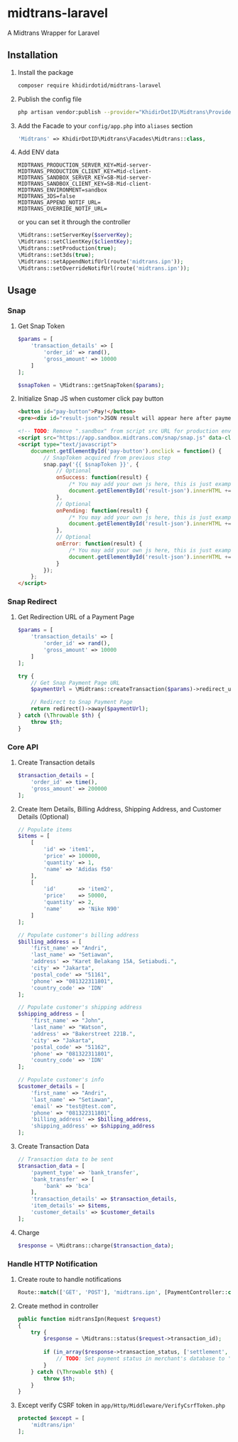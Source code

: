 # midtrans-laravel
A Midtrans Wrapper for Laravel

## Installation

1. Install the package
    ```bash
    composer require khidirdotid/midtrans-laravel
    ```
2. Publish the config file
    ```bash
    php artisan vendor:publish --provider="KhidirDotID\Midtrans\Providers\MidtransServiceProvider"
    ```
3. Add the Facade to your `config/app.php` into `aliases` section
    ```php
    'Midtrans' => KhidirDotID\Midtrans\Facades\Midtrans::class,
    ```
4. Add ENV data
    ```env
    MIDTRANS_PRODUCTION_SERVER_KEY=Mid-server-
    MIDTRANS_PRODUCTION_CLIENT_KEY=Mid-client-
    MIDTRANS_SANDBOX_SERVER_KEY=SB-Mid-server-
    MIDTRANS_SANDBOX_CLIENT_KEY=SB-Mid-client-
    MIDTRANS_ENVIRONMENT=sandbox
    MIDTRANS_3DS=false
    MIDTRANS_APPEND_NOTIF_URL=
    MIDTRANS_OVERRIDE_NOTIF_URL=
    ```

    or you can set it through the controller
    ```php
    \Midtrans::setServerKey($serverKey);
    \Midtrans::setClientKey($clientKey);
    \Midtrans::setProduction(true);
    \Midtrans::set3ds(true);
    \Midtrans::setAppendNotifUrl(route('midtrans.ipn'));
    \Midtrans::setOverrideNotifUrl(route('midtrans.ipn'));
    ```

## Usage

### Snap

1. Get Snap Token
    ```php
    $params = [
        'transaction_details' => [
            'order_id' => rand(),
            'gross_amount' => 10000
        ]
    ];

    $snapToken = \Midtrans::getSnapToken($params);
    ```
2. Initialize Snap JS when customer click pay button
    ```html
    <button id="pay-button">Pay!</button>
    <pre><div id="result-json">JSON result will appear here after payment:<br></div></pre>

    <!-- TODO: Remove ".sandbox" from script src URL for production environment. Also input your client key in "data-client-key" -->
    <script src="https://app.sandbox.midtrans.com/snap/snap.js" data-client-key="{{ env('MIDTRANS_SANDBOX_CLIENT_KEY') }}"></script>
    <script type="text/javascript">
        document.getElementById('pay-button').onclick = function() {
            // SnapToken acquired from previous step
            snap.pay('{{ $snapToken }}', {
                // Optional
                onSuccess: function(result) {
                    /* You may add your own js here, this is just example */
                    document.getElementById('result-json').innerHTML += JSON.stringify(result, null, 2);
                },
                // Optional
                onPending: function(result) {
                    /* You may add your own js here, this is just example */
                    document.getElementById('result-json').innerHTML += JSON.stringify(result, null, 2);
                },
                // Optional
                onError: function(result) {
                    /* You may add your own js here, this is just example */
                    document.getElementById('result-json').innerHTML += JSON.stringify(result, null, 2);
                }
            });
        };
    </script>
    ```

### Snap Redirect

1. Get Redirection URL of a Payment Page
    ```php
    $params = [
        'transaction_details' => [
            'order_id' => rand(),
            'gross_amount' => 10000
        ]
    ];

    try {
        // Get Snap Payment Page URL
        $paymentUrl = \Midtrans::createTransaction($params)->redirect_url;

        // Redirect to Snap Payment Page
        return redirect()->away($paymentUrl);
    } catch (\Throwable $th) {
        throw $th;
    }
    ```

### Core API

1. Create Transaction details
    ```php
    $transaction_details = [
        'order_id' => time(),
        'gross_amount' => 200000
    ];
    ```
2. Create Item Details, Billing Address, Shipping Address, and Customer Details (Optional)
    ```php
    // Populate items
    $items = [
        [
            'id' => 'item1',
            'price' => 100000,
            'quantity' => 1,
            'name' => 'Adidas f50'
        ],
        [
            'id'       => 'item2',
            'price'    => 50000,
            'quantity' => 2,
            'name'     => 'Nike N90'
        ]
    ];

    // Populate customer's billing address
    $billing_address = [
        'first_name' => "Andri",
        'last_name' => "Setiawan",
        'address' => "Karet Belakang 15A, Setiabudi.",
        'city' => "Jakarta",
        'postal_code' => "51161",
        'phone' => "081322311801",
        'country_code' => 'IDN'
    ];

    // Populate customer's shipping address
    $shipping_address = [
        'first_name' => "John",
        'last_name' => "Watson",
        'address' => "Bakerstreet 221B.",
        'city' => "Jakarta",
        'postal_code' => "51162",
        'phone' => "081322311801",
        'country_code' => 'IDN'
    ];

    // Populate customer's info
    $customer_details = [
        'first_name' => "Andri",
        'last_name' => "Setiawan",
        'email' => "test@test.com",
        'phone' => "081322311801",
        'billing_address' => $billing_address,
        'shipping_address' => $shipping_address
    ];
    ```
4. Create Transaction Data
    ```php
    // Transaction data to be sent
    $transaction_data = [
        'payment_type' => 'bank_transfer',
        'bank_transfer' => [
            'bank' => 'bca'
        ],
        'transaction_details' => $transaction_details,
        'item_details' => $items,
        'customer_details' => $customer_details
    ];
    ```
6. Charge
    ```php
    $response = \Midtrans::charge($transaction_data);
    ```

### Handle HTTP Notification

1. Create route to handle notifications
    ```php
    Route::match(['GET', 'POST'], 'midtrans.ipn', [PaymentController::class, 'midtransIpn'])->name('midtrans.ipn');
    ```
2. Create method in controller
    ```php
    public function midtransIpn(Request $request)
    {
        try {
            $response = \Midtrans::status($request->transaction_id);
            
            if (in_array($response->transaction_status, ['settlement', 'capture']) && $response->fraud_status === 'accept') {
                // TODO: Set payment status in merchant's database to 'success'
            }
        } catch (\Throwable $th) {
            throw $th;
        }
    }
    ```
3. Except verify CSRF token in `app/Http/Middleware/VerifyCsrfToken.php`
    ```php
    protected $except = [
        'midtrans/ipn'
    ];
    ```
